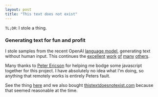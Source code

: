 ```yaml
---
layout: post
title: "This text does not exist"
---
```

`TL;DR`: I stole a thing.

### Generating text for fun and profit

I stole samples from the recent OpenAI [language model](https://blog.openai.com/better-language-models/), generating text without human input. This continues the [excellent](http://www.thisairbnbdoesnotexist.com/) [work](https://www.thiswaifudoesnotexist.net/) [of](https://www.thispersondoesnotexist.com/) [many](https://thiscatdoesnotexist.com/) [others](https://github.com/paubric/awesome-doesnotexist).

Many thanks to [Peter Ericson](https://github.com/pgericson) for helping me bodge some javascript together for this project. I have absolutely no idea what I'm doing, so anything that remotely works is entirely Peters fault.

See the thing [here](http://kplauritzen.dk/thistextdoesnotexist/) and we also bought [thistextdoesnotexist.com](http://thistextdoesnotexist.com) because that seemed reasonable at the time.

